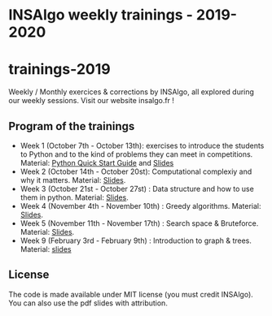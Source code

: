 INSAlgo weekly trainings - 2019-2020
===
# trainings-2019
Weekly / Monthly exercices &amp; corrections by INSAlgo, all explored during our weekly sessions. Visit our website insalgo.fr !

## Program of the trainings
 - Week 1 (October 7th - October 13th): exercises to introduce the students to Python and to the kind of problems they can meet in competitions. Material: [Python Quick Start Guide](python_quickstart.pdf) and [Slides](W01_oct7_oct13/algorithms_in_python)
 - Week 2 (October 14th - October 20st): Computational complexiy and why it matters. Material: [Slides](W02_oct14_oct20/computational_complexity.pdf).
 - Week 3 (October 21st - October 27st) : Data structure and how to use them in python. Material: [Slides](W03_oct21_oct27/data_structures.pdf).
 - Week 4 (November 4th - November 10th) : Greedy algorithms. Material: [Slides](W04_nov04_nov10/Greedy.pdf).
 - Week 5 (November 11th - November 17th) : Search space & Bruteforce. Material: [Slides](W05_nov11_nov17/search_space.pdf). 
 - Week 9 (February 3rd - February 9th) : Introduction to graph & trees. Material: [slides](W09_feb3_feb9/graph_trees.pdf)
 
## License

The code is made available under MIT license (you must credit INSAlgo). You can also use the pdf slides with attribution.
